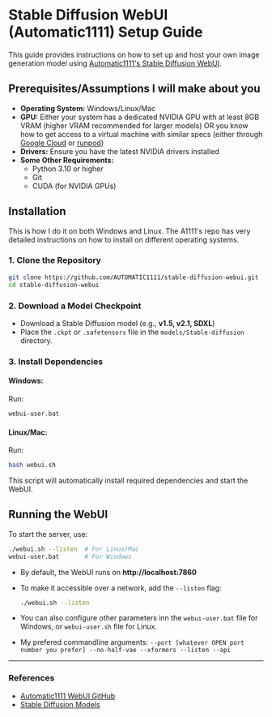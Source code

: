 # Stable Diffusion WebUI (Automatic1111) Setup Guide

This guide provides instructions on how to set up and host your own image generation model using [Automatic1111's Stable Diffusion WebUI](https://github.com/AUTOMATIC1111/stable-diffusion-webui).

## Prerequisites/Assumptions I will make about you

- **Operating System:** Windows/Linux/Mac
- **GPU:** Either your system has a dedicated NVIDIA GPU with at least 8GB VRAM (higher VRAM recommended for larger models) OR you know how to get access to a virtual machine with similar specs (either through [Google Cloud](https://cloud.google.com/gpu) or [runpod](https://www.runpod.io/))
- **Drivers:** Ensure you have the latest NVIDIA drivers installed
- **Some Other Requirements:**
  - Python 3.10 or higher
  - Git
  - CUDA (for NVIDIA GPUs)

## Installation

This is how I do it on both Windows and Linux. The A1111's repo has very detailed instructions on how to install on different operating systems.

### 1. Clone the Repository
```sh
git clone https://github.com/AUTOMATIC1111/stable-diffusion-webui.git
cd stable-diffusion-webui
```

### 2. Download a Model Checkpoint
- Download a Stable Diffusion model (e.g., **v1.5, v2.1, SDXL**)
- Place the `.ckpt` or `.safetensors` file in the `models/Stable-diffusion` directory.

### 3. Install Dependencies
#### Windows:
Run:
```sh
webui-user.bat
```
#### Linux/Mac:
Run:
```sh
bash webui.sh
```
This script will automatically install required dependencies and start the WebUI.

## Running the WebUI
To start the server, use:
```sh
./webui.sh --listen  # For Linux/Mac
webui-user.bat       # For Windows
```
- By default, the WebUI runs on **http://localhost:7860**
- To make it accessible over a network, add the `--listen` flag:
  ```sh
  ./webui.sh --listen
  ```
- You can also configure other parameters inn the `webui-user.bat` file for Windows, or `webui-user.sh` file for Linux.

- My prefered commandline arguments: `--port [whatever OPEN port number you prefer] --no-half-vae --xformers --listen --api`

---

### References
- [Automatic1111 WebUI GitHub](https://github.com/AUTOMATIC1111/stable-diffusion-webui)
- [Stable Diffusion Models](https://huggingface.co/stabilityai)
